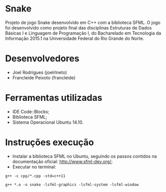 # Snake
Projeto de jogo Snake desenvolvido em C++ com a biblioteca SFML. O jogo foi desenvolvido como projeto final das disciplinas Estruturas de Dados Básicas I e Linguagem de Programação I, do Bacharelado em Tecnologia da Informação 2015.1 na Universidade Federal do Rio Grande do Norte.

# Desenvolvedores
- Joel Rodrigues (joelrlneto)
- Francleide Peixoto (francleide)

# Ferramentas utilizadas
- IDE Code::Blocks;
- Biblioteca SFML;
- Sistema Operacional Ubuntu 14.10.

# Instruções execução
- Instalar a biblioteca SFML no Ubuntu, seguindo os passos contidos na documentação oficial: http://www.sfml-dev.org/;
- Executar no terminal:

`g++ -c cpp/*.cpp -std=c++11`

`g++ *.o -o snake -lsfml-graphics -lsfml-system -lsfml-window`
